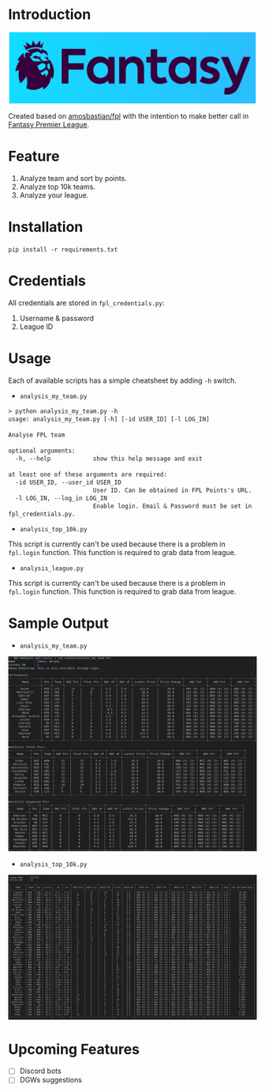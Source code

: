 # Introduction
<p align="center">
  <img src="image/banner.png" width="500">
</p>

Created based on [amosbastian/fpl](https://github.com/amosbastian/fpl) with the intention to make better call in [Fantasy Premier League](https://fantasy.premierleague.com/). 

# Feature
1. Analyze team and sort by points.
2. Analyze top 10k teams.
3. Analyze your league.

# Installation
`pip install -r requirements.txt`

# Credentials
All credentials are stored in `fpl_credentials.py`:
1. Username & password
2. League ID

# Usage
Each of available scripts has a simple cheatsheet by adding `-h` switch.
* `analysis_my_team.py`
```
> python analysis_my_team.py -h
usage: analysis_my_team.py [-h] [-id USER_ID] [-l LOG_IN]

Analyse FPL team

optional arguments:
  -h, --help            show this help message and exit

at least one of these arguments are required:
  -id USER_ID, --user_id USER_ID
                        User ID. Can be obtained in FPL Points's URL.
  -l LOG_IN, --log_in LOG_IN
                        Enable login. Email & Password must be set in fpl_credentials.py.
```

* `analysis_top_10k.py`


This script is currently can't be used because there is a problem in `fpl.login` function. This function is required to grab data from league.

* `analysis_league.py`


This script is currently can't be used because there is a problem in `fpl.login` function. This function is required to grab data from league.

# Sample Output
* `analysis_my_team.py`
<p align="center">
  <img src="image/analysis_my_team_sample.png" width="1000">
</p>

* `analysis_top_10k.py`
<p align="center">
  <img src="image/analysis_top_10k_sample.png " width="1000">
</p>

# Upcoming Features
- [ ] Discord bots
- [ ] DGWs suggestions
